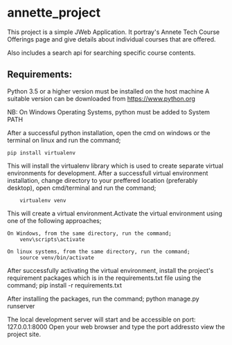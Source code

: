 # annette_project

This project is a simple JWeb Application. It portray's Annete Tech Course Offerings page and give details about individual courses that are offered. 

Also includes a search api for searching specific course contents. 


## Requirements:
Python 3.5 or a higher version must be installed on the host machine 
A suitable version can be downloaded from https://www.python.org

NB: On Windows Operating Systems, python must be added to System PATH

After a successful python installation, open the cmd on windows or the terminal on linux and run the command;

  	pip install virtualenv

This will install the virtualenv library which is used to create separate virtual environments for development.
After a successfull virtual environment installation, change directory to your preffered location (preferably desktop), open cmd/terminal and run the command;
	
		virtualenv venv

This will create a virtual environment.Activate the virtual environment using one of the following approaches;

	On Windows, from the same directory, run the command;
		venv\scripts\activate

	On linux systems, from the same directory, run the command;
		source venv/bin/activate

After successfully activating the virtual environment, install the project's requirement packages which is in the requirements.txt file using the command;
		pip install -r requirements.txt

After installing the packages, run the command;
		python manage.py runserver

The local development server will start and be accessible on port: 127.0.0.1:8000
Open your web browser and type the port addressto view the project site.

